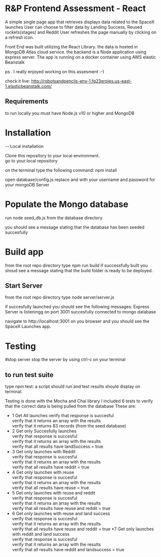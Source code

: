 # R&P Frontend Assessment - React

A simple single page app that retrieves displays data related to the SpaceX launches
User can choose to filter data by Landing Success, Reused rockets(stages) and Reddit
User refreshes the page manually by clicking on a refresh icon.

Front End was built utilizing the React Library.
the data is hosted in MongoDB Atlas cloud service. 
the backend is a Node application using express server.
The app is running on a docker container using AWS elastic Beanstalk 

ps . I really enjoyed working on this assesment :-)

check it live:  http://robotsandpencils-env-1.fq23erpies.us-east-1.elasticbeanstalk.com/

## Requirements

to run locally you must have Node.js v10 or higher and MongoDB

# Installation

-- Local installation

Clone this repository to your local environment.\
go to your local repository


on the terminal type the following command:  npm install

open database/config.js
replace <username> and <password> with your username and password for your mongoDB Server
  
# Populate the Mongo database
run node seed_db.js from the database directory

you should see a message stating that the database has been seeded succesfully

# Build app
from the root repo directory type
npm run build
if successfully built you shoud see a message stating that the build folder is ready to be deployed.

## Start Server
from the root repo directory type
node server/server.js

if succesfully launched you should see the following messages:
Express Server is listeningg on port 3001
succesfully connected to mongo database

navigate to http://localhost:3001 on you browser and you should see the SpaceX Launches app.

# Testing

#stop server
stop the server by using ctrl-c on your terminal
## to run test suite
type npm test:
a script should run and test results should display on terminal.

Testing is done with the Mocha and Chai library
I included 6 tests to verify that the correct data is being pulled from the database
These are:
* 1 Get All launches 
    verify that response is succesful\
    verify that it returns an array with the results\
    verify that it returns 83 records (from the seed database)
* 2 Get only Succesfully launches\
    verify that response is succesful\
    verify that it returns an array with the results\
    verify that all results have landSuccess = true
* 3 Get only launches with Reddit\
    verify that response is succesful\
    verify that it returns an array with the results\
    verify that all results have reddit = true
* 4 Get only launches with reuse\
    verify that response is succesful\
    verify that it returns an array with the results\
    verify that all results have reuse = true
* 5 Get only launches with reuse and reddit\
    verify that response is succesful\
    verify that it returns an array with the results\
    verify that all results have reuse and reddit = true
* 6 Get only launches with reuse and land success\
    verify that response is succesful\
    verify that it returns an array with the results\
    verify that all results have reuse and reddit = true
*7 Get only launches with reddit and land success\
    verify that response is succesful\
    verify that it returns an array with the results\
    verify that all results have reddit and landsuccess = true



